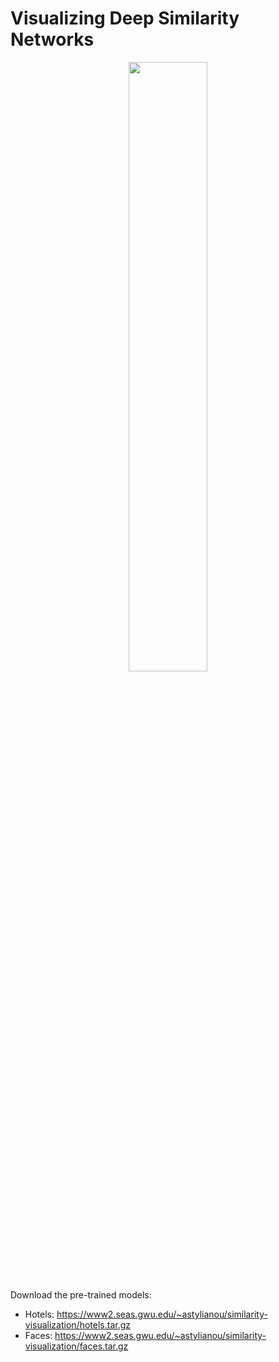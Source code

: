 # Visualizing Deep Similarity Networks

<p align="center">
  <img width=50% src="https://www2.seas.gwu.edu/~astylianou/images/similarity-visualization/similarity.png">
</p>

Download the pre-trained models:
* Hotels: https://www2.seas.gwu.edu/~astylianou/similarity-visualization/hotels.tar.gz
* Faces: https://www2.seas.gwu.edu/~astylianou/similarity-visualization/faces.tar.gz
